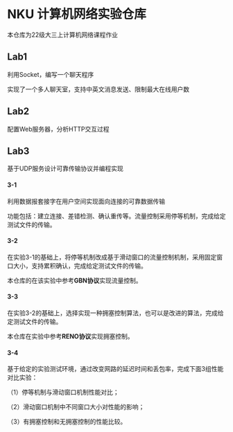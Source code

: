 # NKU 计算机网络实验仓库
本仓库为22级大三上计算机网络课程作业

## Lab1

利用Socket，编写一个聊天程序

实现了一个多人聊天室，支持中英文消息发送、限制最大在线用户数

## Lab2

配置Web服务器，分析HTTP交互过程

## Lab3

基于UDP服务设计可靠传输协议并编程实现

#### 3-1

利用数据报套接字在用户空间实现面向连接的可靠数据传输

功能包括：建立连接、差错检测、确认重传等。流量控制采用停等机制，完成给定测试文件的传输。

#### 3-2

在实验3-1的基础上，将停等机制改成基于滑动窗口的流量控制机制，采用固定窗口大小，支持累积确认，完成给定测试文件的传输。

本仓库的在该实验中参考**GBN协议**实现流量控制。

#### 3-3

在实验3-2的基础上，选择实现一种拥塞控制算法，也可以是改进的算法，完成给定测试文件的传输。

本仓库在实验中参考**RENO协议**实现拥塞控制。

#### 3-4

基于给定的实验测试环境，通过改变网路的延迟时间和丢包率，完成下面3组性能对比实验：

（1）停等机制与滑动窗口机制性能对比；

（2）滑动窗口机制中不同窗口大小对性能的影响；

（3）有拥塞控制和无拥塞控制的性能比较。
